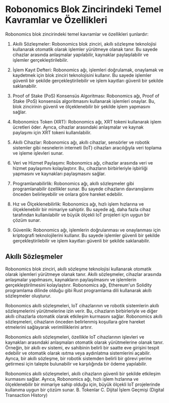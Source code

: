 # Robonomics Blok Zincirindeki Temel Kavramlar ve Özellikleri 

Robonomics blok zincirindeki temel kavramlar ve özellikleri şunlardır:

1.  Akıllı Sözleşmeler: Robonomics blok zinciri, akıllı sözleşme teknolojisi kullanarak otomatik olarak işlemler yürütmeye olanak tanır. Bu sayede cihazlar arasında anlaşmalar yapılabilir, kaynaklar paylaşılabilir ve işlemler gerçekleştirilebilir.
    
2.  İşlem Kayıt Defteri: Robonomics ağı, işlemleri doğrulamak, onaylamak ve kaydetmek için blok zinciri teknolojisini kullanır. Bu sayede işlemler güvenli bir şekilde gerçekleştirilebilir ve işlem kayıtları güvenli bir şekilde saklanabilir.
    
3.  Proof of Stake (PoS) Konsensüs Algoritması: Robonomics ağı, Proof of Stake (PoS) konsensüs algoritmasını kullanarak işlemleri onaylar. Bu, blok zincirinin güvenli ve ölçeklenebilir bir şekilde işlem yapmasını sağlar.
    
4.  Robonomics Token (XRT): Robonomics ağı, XRT tokeni kullanarak işlem ücretleri öder. Ayrıca, cihazlar arasındaki anlaşmalar ve kaynak paylaşımı için XRT tokeni kullanılabilir.
    
5.  Akıllı Cihazlar: Robonomics ağı, akıllı cihazlar, sensörler ve robotik sistemler gibi nesnelerin interneti (IoT) cihazları aracılığıyla veri toplama ve işleme işlevleri sunar.
    
6.  Veri ve Hizmet Paylaşımı: Robonomics ağı, cihazlar arasında veri ve hizmet paylaşımını kolaylaştırır. Bu, cihazların birbirleriyle işbirliği yapmasını ve kaynakları paylaşmasını sağlar.
    
7.  Programlanabilirlik: Robonomics ağı, akıllı sözleşmeler gibi programlanabilir özellikler sunar. Bu sayede cihazların davranışlarını önceden belirleyebilir ve onlara göre hareket edebilir.
    
8.  Hız ve Ölçeklenebilirlik: Robonomics ağı, hızlı işlem hızlarına ve ölçeklenebilir bir mimariye sahiptir. Bu sayede ağ, daha fazla cihaz tarafından kullanılabilir ve büyük ölçekli IoT projeleri için uygun bir çözüm sunar.
    
9.  Güvenlik: Robonomics ağı, işlemlerin doğrulanması ve onaylanması için kriptografi teknolojilerini kullanır. Bu sayede işlemler güvenli bir şekilde gerçekleştirilebilir ve işlem kayıtları güvenli bir şekilde saklanabilir.


## Akıllı Sözleşmeler 

Robonomics blok zinciri, akıllı sözleşme teknolojisi kullanarak otomatik olarak işlemleri yürütmeye olanak tanır. Akıllı sözleşmeler, cihazlar arasında anlaşmalar yapılmasını, kaynakların paylaşılmasını ve işlemlerin gerçekleştirilmesini kolaylaştırır. Robonomics ağı, Ethereum'un Solidity programlama dilinde olduğu gibi Rust programlama dili kullanarak akıllı sözleşmeler oluşturur.

Robonomics akıllı sözleşmeleri, IoT cihazlarının ve robotik sistemlerin akıllı sözleşmelerini yürütmelerine izin verir. Bu, cihazların birbirleriyle ve diğer akıllı cihazlarla otomatik olarak etkileşim kurmasını sağlar. Robonomics akıllı sözleşmeleri, cihazların önceden belirlenmiş koşullara göre hareket etmelerini sağlayarak verimliliklerini artırır.

Robonomics akıllı sözleşmeleri, özellikle IoT cihazlarının işlevleri ve kaynakları arasındaki anlaşmaları otomatik olarak yürütmelerine olanak tanır. Örneğin, bir akıllı ev sistemi, ev sahibinin belirli bir saatte eve girişini tespit edebilir ve otomatik olarak ısıtma veya aydınlatma sistemlerini açabilir. Ayrıca, bir akıllı sözleşme, bir robotik sistemden belirli bir görevi yerine getirmesi için talepte bulunabilir ve karşılığında bir ödeme yapılabilir.

Robonomics akıllı sözleşmeleri, akıllı cihazların güvenli bir şekilde etkileşim kurmasını sağlar. Ayrıca, Robonomics ağı, hızlı işlem hızlarına ve ölçeklenebilir bir mimariye sahip olduğu için, büyük ölçekli IoT projelerinde kullanıma uygun bir çözüm sunar.
B. Tokenlar C. Dijital İşlem Geçmişi (Digital Transaction History)

